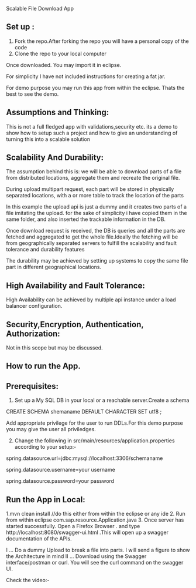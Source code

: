 Scalable File Download App

Set up :
--------
1. Fork the repo.After forking the repo you will have a personal copy of the code
2. Clone the repo to your local computer

Once downloaded. You may import it in eclipse. 

For simplicity I have not included instructions for creating a fat jar. 

For demo purpose you may run this app from within the eclipse. Thats the best to see the demo.


Assumptions and Thinking:
------------------------

This is not a full fledged app with validations,security etc. its a demo to show how to setup such a project and how to give an understanding of turning this into a scalable solution

Scalability And Durability:
---------------------------
The assumption behind this is: we will be able to download parts of a file from distributed 
locations, aggregate them and recreate the original file.

During upload multipart request, each part will be stored in physically separated locations,
with a or more table to track the location of the parts 

In this example the upload api is just a dummy and it creates two parts of a file imitating the
upload. for the sake of simplicity i have copied them in the same folder, and also inserted the 
trackable information in the DB.

Once download request is received, the DB is queries and all the parts are fetched and 
aggregated to get the whole file.Ideally the fetching will be from geographically separated
servers to fulfill the scalability and fault tolerance and durability features

The durability may be achieved by setting up systems to copy the same file part in different 
geographical locations.

High Availability and Fault Tolerance:
------------------------------------
High Availability can be achieved by multiple api instance under a load balancer configuration.

Security,Encryption, Authentication, Authorization:
--------------------------------------------------
Not in this scope but may be discussed.


How to run the App.
------------------
Prerequisites:
--------------
1. Set up a My SQL DB in your local or a reachable server.Create a schema

CREATE SCHEMA shemaname DEFAULT CHARACTER SET utf8 ;

Add appropriate privilege for the user to run DDLs.For this demo purpose
you may give the user all priviledges. 

2. Change the following in src/main/resources/application.properties according to your setup:-

spring.datasource.url=jdbc:mysql://localhost:3306/schemaname

spring.datasource.username=your username

spring.datasource.password=your password


Run the App in Local:
------------
1.mvn clean install //do this either from within the eclipse or any ide
2. Run from within eclipse com.sap.resource.Application.java
3. Once server has started successfully. Open a Firefox Browser . and type
http://localhost:8080/swagger-ui.html .This will open up a swagger documentation of the APIs.

I ... Do a dummy Upload to break a file into parts. I will send a figure to show the Architecture in mind
II ... Download using the Swagger interface/postman or curl. You will see the curl command on the swagger UI.

Check the video:-
